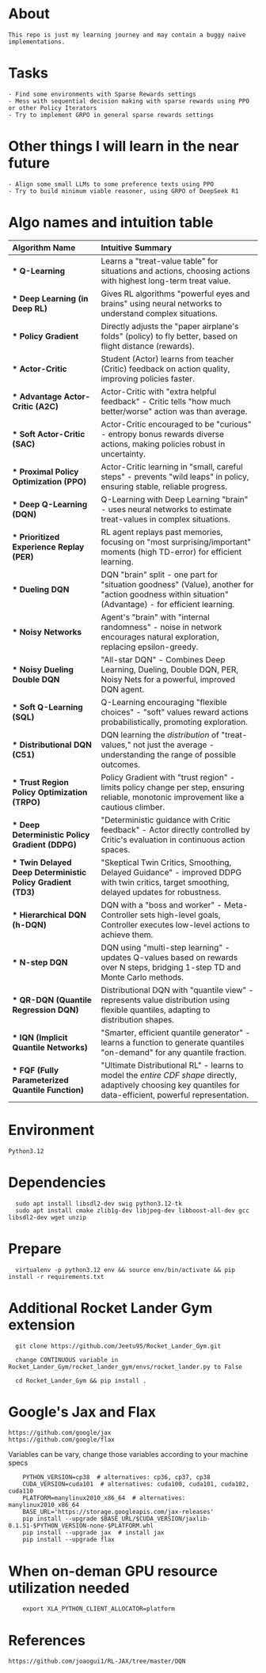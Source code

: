 # About

    This repo is just my learning journey and may contain a buggy naive implementations.


# Tasks

    - Find some environments with Sparse Rewards settings
    - Mess with sequential decision making with sparse rewards using PPO or other Policy Iterators
    - Try to implement GRPO in general sparse rewards settings


# Other things I will learn in the near future

    - Align some small LLMs to some preference texts using PPO
    - Try to build minimum viable reasoner, using GRPO of DeepSeek R1


# Algo names and intuition table


| Algorithm Name                     | Intuitive Summary                                                                                                                                                                                                                                                        |
| :--------------------------------- | :----------------------------------------------------------------------------------------------------------------------------------------------------------------------------------------------------------------------------------------------------------------------- |
| **\* Q-Learning**                   | Learns a "treat-value table" for situations and actions, choosing actions with highest long-term treat value.                                                                                                                                |
| **\* Deep Learning (in Deep RL)** |  Gives RL algorithms "powerful eyes and brains" using neural networks to understand complex situations.                                                                                                                             |
| **\* Policy Gradient**             |  Directly adjusts the "paper airplane's folds" (policy) to fly better, based on flight distance (rewards).                                                                                                                               |
| **\* Actor-Critic**                 |  Student (Actor) learns from teacher (Critic) feedback on action quality, improving policies faster.                                                                                                                                   |
| **\* Advantage Actor-Critic (A2C)** |  Actor-Critic with "extra helpful feedback" - Critic tells "how much better/worse" action was than average.                                                                                                                      |
| **\* Soft Actor-Critic (SAC)**      |  Actor-Critic encouraged to be "curious" - entropy bonus rewards diverse actions, making policies robust in uncertainty.                                                                                                                  |
| **\* Proximal Policy Optimization (PPO)** | Actor-Critic learning in "small, careful steps" - prevents "wild leaps" in policy, ensuring stable, reliable progress.                                                                                                                    |
| **\* Deep Q-Learning (DQN)**         | Q-Learning with Deep Learning "brain" - uses neural networks to estimate treat-values in complex situations.                                                                                                                               |
| **\* Prioritized Experience Replay (PER)** | RL agent replays past memories, focusing on "most surprising/important" moments (high TD-error) for efficient learning.                                                                                                                  |
| **\* Dueling DQN**                 | DQN "brain" split - one part for "situation goodness" (Value), another for "action goodness within situation" (Advantage) - for efficient learning.                                                                                             |
| **\* Noisy Networks**              |  Agent's "brain" with "internal randomness" - noise in network encourages natural exploration, replacing epsilon-greedy.                                                                                                                    |
| **\* Noisy Dueling Double DQN**     |  "All-star DQN" - Combines Deep Learning, Dueling, Double DQN, PER, Noisy Nets for a powerful, improved DQN agent.                                                                                                                        |
| **\* Soft Q-Learning (SQL)**        | Q-Learning encouraging "flexible choices" - "soft" values reward actions probabilistically, promoting exploration.                                                                                                                             |
| **\* Distributional DQN (C51)**   |  DQN learning the *distribution* of "treat-values," not just the average - understanding the range of possible outcomes.                                                                                                                       |
| **\* Trust Region Policy Optimization (TRPO)** | Policy Gradient with "trust region" - limits policy change per step, ensuring reliable, monotonic improvement like a cautious climber.                                                                                                 |
| **\* Deep Deterministic Policy Gradient (DDPG)** |  "Deterministic guidance with Critic feedback" - Actor directly controlled by Critic's evaluation in continuous action spaces.                                                                                                         |
| **\* Twin Delayed Deep Deterministic Policy Gradient (TD3)** | "Skeptical Twin Critics, Smoothing, Delayed Guidance" - improved DDPG with twin critics, target smoothing, delayed updates for robustness.                                                                                             |
| **\* Hierarchical DQN (h-DQN)**   | DQN with a "boss and worker" - Meta-Controller sets high-level goals, Controller executes low-level actions to achieve them.                                                                                                                      |
| **\* N-step DQN**                  | DQN using "multi-step learning" - updates Q-values based on rewards over N steps, bridging 1-step TD and Monte Carlo methods.                                                                                                                    |
| **\* QR-DQN (Quantile Regression DQN)** | Distributional DQN with "quantile view" - represents value distribution using flexible quantiles, adapting to distribution shapes.                                                                                                              |
| **\* IQN (Implicit Quantile Networks)** | "Smarter, efficient quantile generator" - learns a function to generate quantiles "on-demand" for any quantile fraction.                                                                                                                     |
| **\* FQF (Fully Parameterized Quantile Function)** | "Ultimate Distributional RL" - learns to model the *entire CDF shape* directly, adaptively choosing key quantiles for data-efficient, powerful representation.                                                                                       |


# Environment

    Python3.12


# Dependencies

```shell
  sudo apt install libsdl2-dev swig python3.12-tk
  sudo apt install cmake zlib1g-dev libjpeg-dev libboost-all-dev gcc libsdl2-dev wget unzip
```


# Prepare

```shell
  virtualenv -p python3.12 env && source env/bin/activate && pip install -r requirements.txt
```


# Additional Rocket Lander Gym extension

```shell
  git clone https://github.com/Jeetu95/Rocket_Lander_Gym.git

  change CONTINUOUS variable in Rocket_Lander_Gym/rocket_lander_gym/envs/rocket_lander.py to False

  cd Rocket_Lander_Gym && pip install .
```


# Google's Jax and Flax

    https://github.com/google/jax
    https://github.com/google/flax

  Variables can be vary, change those variables according to your machine specs


```shell
	PYTHON_VERSION=cp38  # alternatives: cp36, cp37, cp38
	CUDA_VERSION=cuda101  # alternatives: cuda100, cuda101, cuda102, cuda110
	PLATFORM=manylinux2010_x86_64  # alternatives: manylinux2010_x86_64
	BASE_URL='https://storage.googleapis.com/jax-releases'
	pip install --upgrade $BASE_URL/$CUDA_VERSION/jaxlib-0.1.51-$PYTHON_VERSION-none-$PLATFORM.whl
	pip install --upgrade jax  # install jax
	pip install --upgrade flax
```


# When on-deman GPU resource utilization needed

```shell
    export XLA_PYTHON_CLIENT_ALLOCATOR=platform
````

# References

    https://github.com/joaogui1/RL-JAX/tree/master/DQN
